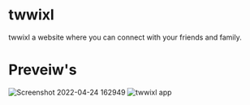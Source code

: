 # twwixl
 twwixl a website where you can connect with your friends and family.
 # Preveiw's
![Screenshot 2022-04-24 162949](https://user-images.githubusercontent.com/82166240/164978907-9158fe13-c08e-431d-b774-53e433abfef3.JPG)
![twwixl app](https://user-images.githubusercontent.com/82166240/164978926-3e6e15a4-20de-428b-b6b4-be37db8afd41.png)
